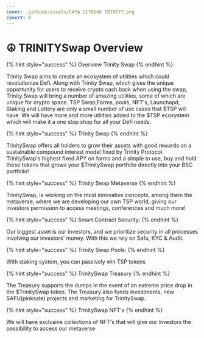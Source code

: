 ```yaml
---
cover: .gitbook/assets/CAPA GITBOOK TRINITY.png
coverY: 0
---
```


# ☮ TRINITYSwap Overview

{% hint style="success" %}
Overview Trinity Swap
{% endhint %}

Trinity Swap aims to create an ecosystem of utilities which could revolutionize Defi. Along with Trinity Swap, which gives the unique opportunity for users to receive crypto cash back when using the swap, Trinity Swap will bring a number of amazing utilities, some of which are unique for crypto space. TSP Swap,Farms, pools, NFT's, Launchapd, Staking and Lottery are only a small number of use cases that $TSP will have. We will have more and more utilities added to the $TSP ecosystem which will make it a one stop shop for all your Defi needs.

{% hint style="success" %}
Trinity Swap&#x20;
{% endhint %}

TrinitySwap offers all holders to grow their assets with good rewards on a sustainable compound interest model fixed by Trinity Protocol. TrinitySwap's highest fixed APY on farms and a simple to use, buy and hold these tokens that grows your $TrinitySwap portfolio directly into your BSC portfolio!

{% hint style="success" %}
Trinity Swap Metaverse
{% endhint %}

TrinitySwap, is working on the most innovative concepts, among them the metaverse, where we are developing our own TSP world, giving our investors permission to access meetings, conferences and much more!

{% hint style="success" %}
Smart Contract Security:
{% endhint %}

Our biggest asset is our investors, and we prioritize security in all processes involving our investors' money. With this we rely on Safu, KYC & Audit.

{% hint style="success" %}
Trinity Swap Pools:
{% endhint %}

With staking system, you can passively win TSP tokens

{% hint style="success" %}
TrinitySwap Treasury
{% endhint %}

The Treasury supports the dumps in the event of an extreme price drop in the $TrinitySwap token. The Treasury also funds investments, new SAFU(pinksale) projects and marketing for TrinitySwap.

{% hint style="success" %}
TrinitySwap NFT's
{% endhint %}

We will have exclusive collections of NFT's that will give our investors the possibility to access our metaverse
